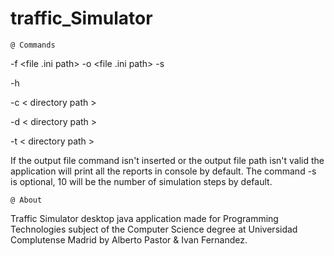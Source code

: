 # traffic_Simulator

    @ Commands

-f <file .ini path> -o <file .ini path> -s <number of simulation steps>

-h

-c < directory path >

-d < directory path >

-t < directory path >

If the output file command isn't inserted or the output file path isn't valid the application will print all the reports in console by default.
The command -s is optional, 10 will be the number of simulation steps by default.


    @ About

Traffic Simulator desktop java application made for Programming Technologies subject of the Computer Science degree at Universidad Complutense Madrid by Alberto Pastor & Ivan Fernandez.
